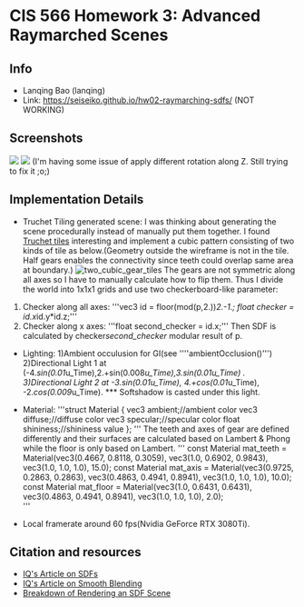 # CIS 566 Homework 3: Advanced Raymarched Scenes

## Info
- Lanqing Bao (lanqing)
- Link:  https://seiseiko.github.io/hw02-raymarching-sdfs/ (NOT WORKING)

## Screenshots
![](1.gif)
![](2.gif)
(I'm having some issue of apply different rotation along Z. Still trying to fix it ;o;)
## Implementation Details


- Truchet Tiling generated scene:
I was thinking about generating the scene procedurally instead of manually put them together. I found [Truchet tiles](https://en.wikipedia.org/wiki/Truchet_tiles) interesting and implement a cubic pattern consisting of two kinds of tile as below.(Geometry outside the wireframe is not in the tile. Half gears enables the connectivity since teeth could overlap same area at boundary.)
![two_cubic_gear_tiles](1.gif)
The gears are not symmetric along all axes so I have to manually calculate how to flip them. Thus I divide the world into 1x1x1 grids and use two checkerboard-like parameter:
1) Checker along all axes:
'''vec3 id = floor(mod(p,2.))*2.-1.;
 float checker = id.x*id.y*id.z;'''
2) Checker along x axes: '''float second_checker = id.x;'''
Then SDF is calculated by checker*second_checker* modular result of p.

- Lighting: 
1)Ambient occulusion for GI(see ''''ambientOcclusion()''')
2)Directional Light 1 at (-4.*sin(0.01*u_Time),2.+sin(0.008*u_Time),3.*sin(0.01*u_Time) .
3)Directional Light 2 at -3.*sin(0.01*u_Time), 4.+cos(0.01*u_Time), -2.*cos(0.009*u_Time). *** Softshadow is casted under this light.

- Material: 
'''struct Material {
    vec3 ambient;//ambient color
    vec3 diffuse;//diffuse color
    vec3 specular;//specular color
    float shininess;//shininess value
}; 
'''
The teeth and axes of gear are defined differently and their surfaces are
calculated based on Lambert & Phong while the floor is only based on Lambert.
'''
const Material mat_teeth = Material(vec3(0.4667, 0.8118, 0.3059),
            vec3(1.0, 0.6902, 0.9843),
            vec3(1.0, 1.0, 1.0),
            15.0);
const Material mat_axis = Material(vec3(0.9725, 0.2863, 0.2863),
            vec3(0.4863, 0.4941, 0.8941),
            vec3(1.0, 1.0, 1.0),
            10.0);         
const Material mat_floor = Material(vec3(1.0, 0.6431, 0.6431),
            vec3(0.4863, 0.4941, 0.8941),
            vec3(1.0, 1.0, 1.0),
            2.0);         
'''
- Local framerate around 60 fps(Nvidia GeForce RTX 3080Ti).
## Citation and resources

- [IQ's Article on SDFs](http://www.iquilezles.org/www/articles/distfunctions/distfunctions.htm)
- [IQ's Article on Smooth Blending](http://www.iquilezles.org/www/articles/smin/smin.htm)
- [Breakdown of Rendering an SDF Scene](http://www.iquilezles.org/www/material/nvscene2008/rwwtt.pdf)

